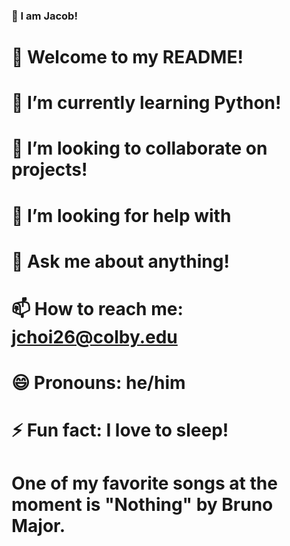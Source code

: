 ### 👋 I am Jacob! 
# 🔭 Welcome to my README!
# 🌱 I’m currently learning Python!
# 👯 I’m looking to collaborate on projects!
# 🤔 I’m looking for help with 
# 💬 Ask me about anything!
# 📫 How to reach me: jchoi26@colby.edu
# 😄 Pronouns: he/him
# ⚡ Fun fact: I love to sleep!
# One of my favorite songs at the moment is "Nothing" by Bruno Major.

<!--
**jacob7choi/jacob7choi** is a ✨ _special_ ✨ repository because its `README.md` (this file) appears on your GitHub profile.

Here are some ideas to get you started:


